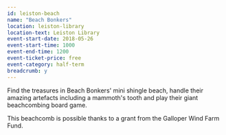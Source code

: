 ```yaml
---
id: leiston-beach
name: "Beach Bonkers"
location: leiston-library
location-text: Leiston Library
event-start-date: 2018-05-26
event-start-time: 1000
event-end-time: 1200
event-ticket-price: free
event-category: half-term
breadcrumb: y
---
```


Find the treasures in Beach Bonkers' mini shingle beach, handle their amazing artefacts including a mammoth's tooth and play their giant beachcombing board game.

This beachcomb is possible thanks to a grant from the Galloper Wind Farm Fund.
